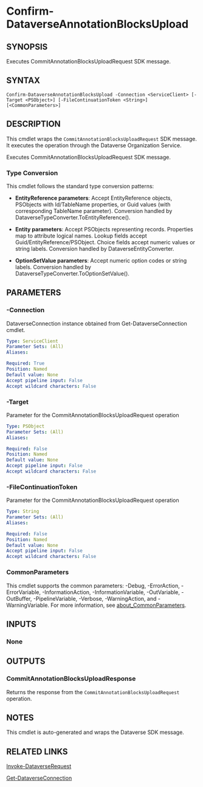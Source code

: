 # Confirm-DataverseAnnotationBlocksUpload

## SYNOPSIS
Executes CommitAnnotationBlocksUploadRequest SDK message.

## SYNTAX

```
Confirm-DataverseAnnotationBlocksUpload -Connection <ServiceClient> [-Target <PSObject>] [-FileContinuationToken <String>] [<CommonParameters>]
```

## DESCRIPTION

This cmdlet wraps the `CommitAnnotationBlocksUploadRequest` SDK message. It executes the operation through the Dataverse Organization Service.

Executes CommitAnnotationBlocksUploadRequest SDK message.

### Type Conversion

This cmdlet follows the standard type conversion patterns:

- **EntityReference parameters**: Accept EntityReference objects, PSObjects with Id/TableName properties, or Guid values (with corresponding TableName parameter). Conversion handled by DataverseTypeConverter.ToEntityReference().

- **Entity parameters**: Accept PSObjects representing records. Properties map to attribute logical names. Lookup fields accept Guid/EntityReference/PSObject. Choice fields accept numeric values or string labels. Conversion handled by DataverseEntityConverter.

- **OptionSetValue parameters**: Accept numeric option codes or string labels. Conversion handled by DataverseTypeConverter.ToOptionSetValue().

## PARAMETERS

### -Connection
DataverseConnection instance obtained from Get-DataverseConnection cmdlet.

```yaml
Type: ServiceClient
Parameter Sets: (All)
Aliases:

Required: True
Position: Named
Default value: None
Accept pipeline input: False
Accept wildcard characters: False
```
### -Target
Parameter for the CommitAnnotationBlocksUploadRequest operation

```yaml
Type: PSObject
Parameter Sets: (All)
Aliases:

Required: False
Position: Named
Default value: None
Accept pipeline input: False
Accept wildcard characters: False
```
### -FileContinuationToken
Parameter for the CommitAnnotationBlocksUploadRequest operation

```yaml
Type: String
Parameter Sets: (All)
Aliases:

Required: False
Position: Named
Default value: None
Accept pipeline input: False
Accept wildcard characters: False
```
### CommonParameters
This cmdlet supports the common parameters: -Debug, -ErrorAction, -ErrorVariable, -InformationAction, -InformationVariable, -OutVariable, -OutBuffer, -PipelineVariable, -Verbose, -WarningAction, and -WarningVariable. For more information, see [about_CommonParameters](http://go.microsoft.com/fwlink/?LinkID=113216).

## INPUTS

### None

## OUTPUTS

### CommitAnnotationBlocksUploadResponse

Returns the response from the `CommitAnnotationBlocksUploadRequest` operation.

## NOTES

This cmdlet is auto-generated and wraps the Dataverse SDK message.

## RELATED LINKS

[Invoke-DataverseRequest](Invoke-DataverseRequest.md)

[Get-DataverseConnection](Get-DataverseConnection.md)
